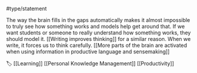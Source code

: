 #type/statement

The way the brain fills in the gaps automatically makes it almost impossible to truly see how something works and models help get around that. If we want students or someone to really understand how something works, they should model it. [[Writing improves thinking]] for a similar reason. When we write, it forces us to think carefully. [[More parts of the brain are activated when using information in productive language and sensemaking]]

🏷️ [[Learning]] [[Personal Knowledge Management]] [[Productivity]] 